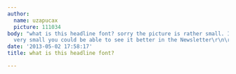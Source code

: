 ```yaml
---
author:
  name: uzapucax
  picture: 111034
body: "what is this headline font? sorry the picture is rather small. If it looks
  very small you could be able to see it better in the Newsletter\r\n\r\nhttp://www.fontshop.com/blog/newsletters/may2013a/\r\n\r\nThanks!\r\nS\r\n\r\n"
date: '2013-05-02 17:58:17'
title: what is this headline font?

---
```

